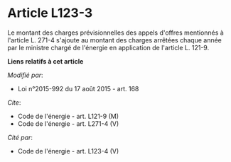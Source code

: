 # Article L123-3

Le montant des charges prévisionnelles des appels d'offres mentionnés à l'article L. 271-4 s'ajoute au montant des charges
arrêtées chaque année par le ministre chargé de l'énergie en application de l'article L. 121-9.

**Liens relatifs à cet article**

_Modifié par_:

  - Loi n°2015-992 du 17 août 2015 - art. 168

_Cite_:

  - Code de l'énergie - art. L121-9 (M)
  - Code de l'énergie - art. L271-4 (V)

_Cité par_:

  - Code de l'énergie - art. L123-4 (V)
